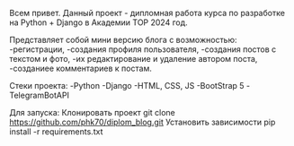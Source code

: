 Всем привет.
Данный проект - дипломная работа курса по разработке на Python + Django в Академии ТОР 2024 год.

Представляет собой мини версию блога с возможностью:
-регистрации,
-создания профиля пользователя,
-создания постов с текстом и фото,
-их редактирование и удаление автором поста,
-созданиее комментариев к постам.

Стеки проекта:
-Python
-Django
-HTML, CSS, JS
-BootStrap 5
-TelegramBotAPI

Для запуска:
Клонировать проект git clone https://github.com/phk70/diplom_blog.git
Установить зависимости pip install -r requirements.txt
